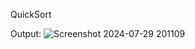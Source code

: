 QuickSort

Output:
![Screenshot 2024-07-29 201109](https://github.com/user-attachments/assets/07290056-8d5a-4cee-8452-f49e6bf6085b)
